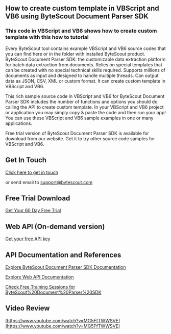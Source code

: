 ## How to create custom template in VBScript and VB6 using ByteScout Document Parser SDK

### This code in VBScript and VB6 shows how to create custom template with this how to tutorial

Every ByteScout tool contains example VBScript and VB6 source codes that you can find here or in the folder with installed ByteScout product. ByteScout Document Parser SDK: the customizable data extraction platform for batch data extraction from documents. Relies on special templates that can be created with no special technical skills required. Supports millions of documents as input and designed to handle multiple threads. Can output data as JSON, CSV, XML or custom format. It can create custom template in VBScript and VB6.

This rich sample source code in VBScript and VB6 for ByteScout Document Parser SDK includes the number of functions and options you should do calling the API to create custom template. In your VBScript and VB6 project or application you may simply copy & paste the code and then run your app! You can use these VBScript and VB6 sample examples in one or many applications.

Free trial version of ByteScout Document Parser SDK is available for download from our website. Get it to try other source code samples for VBScript and VB6.

## Get In Touch

[Click here to get in touch](https://bytescout.zendesk.com/hc/en-us/requests/new?subject=ByteScout%20Document%20Parser%20SDK%20Question)

or send email to [support@bytescout.com](mailto:support@bytescout.com?subject=ByteScout%20Document%20Parser%20SDK%20Question) 

## Free Trial Download

[Get Your 60 Day Free Trial](https://bytescout.com/download/web-installer?utm_source=github-readme)

## Web API (On-demand version)

[Get your free API key](https://pdf.co/documentation/api?utm_source=github-readme)

## API Documentation and References

[Explore ByteScout Document Parser SDK Documentation](https://bytescout.com/documentation/index.html?utm_source=github-readme)

[Explore Web API Documentation](https://pdf.co/documentation/api?utm_source=github-readme)

[Check Free Training Sessions for ByteScout%20Document%20Parser%20SDK](https://academy.bytescout.com/)

## Video Review

[https://www.youtube.com/watch?v=MG5FfTWWSVE](https://www.youtube.com/watch?v=MG5FfTWWSVE)